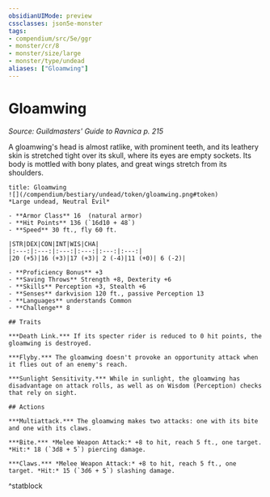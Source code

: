 ```yaml
---
obsidianUIMode: preview
cssclasses: json5e-monster
tags:
- compendium/src/5e/ggr
- monster/cr/8
- monster/size/large
- monster/type/undead
aliases: ["Gloamwing"]
---
```

# Gloamwing
*Source: Guildmasters' Guide to Ravnica p. 215*  

A gloamwing's head is almost ratlike, with prominent teeth, and its leathery skin is stretched tight over its skull, where its eyes are empty sockets. Its body is mottled with bony plates, and great wings stretch from its shoulders.

```ad-statblock
title: Gloamwing
![](/compendium/bestiary/undead/token/gloamwing.png#token)
*Large undead, Neutral Evil*

- **Armor Class** 16  (natural armor)
- **Hit Points** 136 (`16d10 + 48`)
- **Speed** 30 ft., fly 60 ft.

|STR|DEX|CON|INT|WIS|CHA|
|:---:|:---:|:---:|:---:|:---:|:---:|
|20 (+5)|16 (+3)|17 (+3)| 2 (-4)|11 (+0)| 6 (-2)|

- **Proficiency Bonus** +3
- **Saving Throws** Strength +8, Dexterity +6
- **Skills** Perception +3, Stealth +6
- **Senses** darkvision 120 ft., passive Perception 13
- **Languages** understands Common
- **Challenge** 8

## Traits

***Death Link.*** If its specter rider is reduced to 0 hit points, the gloamwing is destroyed.

***Flyby.*** The gloamwing doesn't provoke an opportunity attack when it flies out of an enemy's reach.

***Sunlight Sensitivity.*** While in sunlight, the gloamwing has disadvantage on attack rolls, as well as on Wisdom (Perception) checks that rely on sight.

## Actions

***Multiattack.*** The gloamwing makes two attacks: one with its bite and one with its claws.

***Bite.*** *Melee Weapon Attack:* +8 to hit, reach 5 ft., one target. *Hit:* 18 (`3d8 + 5`) piercing damage.

***Claws.*** *Melee Weapon Attack:* +8 to hit, reach 5 ft., one target. *Hit:* 15 (`3d6 + 5`) slashing damage.
```
^statblock